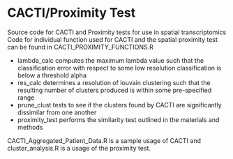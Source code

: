 # CACTI/Proximity Test
Source code for CACTI and Proximity tests for use in spatial transcriptomics \
Code for individual function used for CACTI and the spatial proximity test can be found in CACTI_PROXIMITY_FUNCTIONS.R

* lambda_calc computes the maximum lambda value such that the classification error with respect to some low resolution classification is below a threshold alpha
* res_calc determines a resolution of louvain clustering such that the resulting number of clusters produced is within some pre-specified range
* prune_clust tests to see if the clusters found by CACTI are significantly dissimilar from one another 
* proximity_test performs the similarity test outlined in the materials and methods  

CACTI_Aggregated_Patient_Data.R is a sample usage of CACTI and cluster_analysis.R is a usage of the proximity test.
